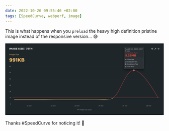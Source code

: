 ```yaml
---
date: 2022-10-26 09:55:46 +02:00
tags: [SpeedCurve, webperf, image]
---
```


This is what happens when you `preload` the heavy high definition pristine image instead of the responsive version… 😅

![SpeedCurve graph showing image weight temporarily above 5 MB](preload-heavy-pristine-image.png)

Thanks #SpeedCurve for noticing it! 🙏
